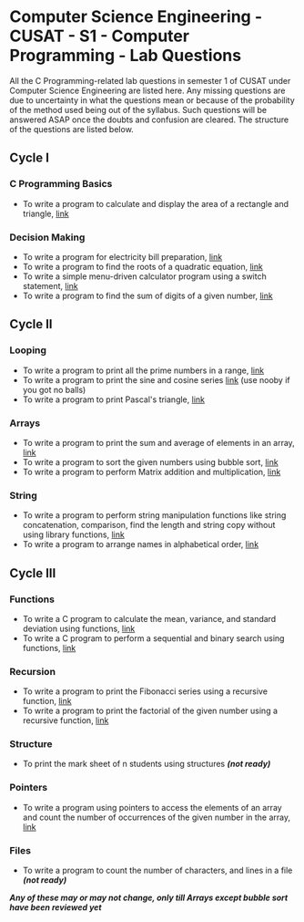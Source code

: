 # Computer Science Engineering - CUSAT - S1 - Computer Programming - Lab Questions
All the C Programming-related lab questions in semester 1 of CUSAT under Computer Science Engineering are listed here.
Any missing questions are due to uncertainty in what the questions mean or because of the probability of the method used being out of the syllabus.
Such questions will be answered ASAP once the doubts and confusion are cleared.
The structure of the questions are listed below.

## Cycle I
### C Programming Basics
- To write a program to calculate and display the area of a rectangle and triangle, [link](Cycle%201/C%20Programming%20Basics/Area%20of%20Rectangle%20and%20Triangle)
### Decision Making
- To write a program for electricity bill preparation, [link](Cycle%201/Decision%20Making/Electricity%20Bill%20Preperation)
- To write a program to find the roots of a quadratic equation, [link](Cycle%201/Decision%20Making/Quadratic%20Equation)
- To write a simple menu-driven calculator program using a switch statement, [link](Cycle%201/Decision%20Making/Calculator)
- To write a program to find the sum of digits of a given number, [link](Cycle%201/Decision%20Making/Sum%20of%20Digits)
## Cycle II
### Looping
- To write a program to print all the prime numbers in a range, [link](Cycle%202/Looping/Prime%20in%20range)
- To write a program to print the sine and cosine series [link](Cycle%202/Looping/Sine%20and%20Cosines) (use nooby if you got no balls)
- To write a program to print Pascal's triangle, [link](Cycle%202/Looping/Pascals%20Triangle)
### Arrays
- To write a program to print the sum and average of elements in an array, [link](Cycle%202/Arrays/Sum%20and%20Average%20of%20Elements)
- To write a program to sort the given numbers using bubble sort, [link](Cycle%202/Arrays/Bubble%20Sort)
- To write a program to perform Matrix addition and multiplication, [link](Cycle%202/Arrays/Matrix%20Addition%20and%20Multiplication)
### String
- To write a program to perform string manipulation functions like string concatenation, comparison, find the length and string copy without using library functions, [link](Cycle%202/Strings/Manipulations)
- To write a program to arrange names in alphabetical order, [link](Cycle%202/Strings/Name%20in%20Alphabetical)
## Cycle III
### Functions
- To write a C program to calculate the mean, variance, and standard deviation using functions, [link](Cycle%203/Functions/Mean%20Variance%20SD)
- To write a C program to perform a sequential and binary search using functions, [link](Cycle%203/Functions/Sequential%20and%20Binary%20Search)
### Recursion
- To write a program to print the Fibonacci series using a recursive function, [link](Cycle%203/Recursion/Fibonacci)
- To write a program to print the factorial of the given number using a recursive function, [link](Cycle%203/Recursion/Factorial)
### Structure
- To print the mark sheet of n students using structures ***(not ready)***
### Pointers
- To write a program using pointers to access the elements of an array and count the number of occurrences of the given number in the array, [link](Cycle%203/Pointers/Occurances%20in%20Array)
### Files
- To write a program to count the number of characters, and lines in a file ***(not ready)***

***Any of these may or may not change, only till Arrays except bubble sort have been reviewed yet***
